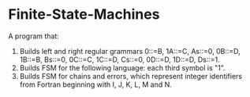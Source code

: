 # Finite-State-Machines
A program that: 
1. Builds left and right regular grammars 0::=B, 1A::=C, As::=0, 0B::=D, 1B::=B, Bs::=0, 0C::=C, 1C::=D, Cs::=0, 0D::=D, 1D::=D, Ds::=1. 
2. Builds FSM for the following language: each third symbol is "1".
3. Builds FSM for chains and errors, which represent integer identifiers from Fortran beginning with I, J, K, L, M and N.
